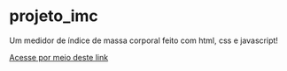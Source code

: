 # projeto_imc
 Um medidor de índice de massa corporal feito com html, css e javascript!

<a href="https://hitalo-lima.github.io/projeto_imc/">Acesse por meio deste link</a>
